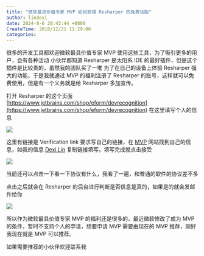 ```yaml
---
title: "微软最具价值专家 MVP 如何获得 Resharper 的免费功能"
author: lindexi
date: 2024-8-6 20:43:44 +0800
CreateTime: 2018/12/21 11:29:00
categories: 
---
```


很多的开发工具都欢迎微软最具价值专家 MVP 使用这些工具，为了吸引更多的用户，会有各种活动
小伙伴都知道 Resharper 是太阳系 IDE 的最好插件，但是这个插件是比较贵的，虽然我的团队买了一堆
为了在自己的设备上体验 Resharper 强大的功能，于是我就通过 MVP 的福利注册了 Resharper 的账号，这样就可以免费使用，但是有一个义务就是给 Resharper 多加宣传。

<!--more-->


<!-- CreateTime:2018/12/21 11:29:00 -->

<!-- csdn -->

打开 Resharper 的这个页面 [https://www.jetbrains.com/shop/eform/devrecognition](https://www.jetbrains.com/shop/eform/devrecognition) 在这里填写个人的信息

<!-- ![](image/微软最具价值专家 MVP 如何获得 Resharper 的免费功能/微软最具价值专家 MVP 如何获得 Resharper 的免费功能0.png) -->

![](http://cdn.lindexi.site/lindexi%2F20181221112437100)

这里有链接是 Verification link 要求写自己的链接，在 [MVP](https://mvp.microsoft.com/en-us/MvpSearch?sc=s) 网站找到自己的信息，如我的信息 [Dexi Lin](https://mvp.microsoft.com/en-us/PublicProfile/5003260?fullName=Dexi%20Lin ) 复制链接填写，填写完成就点击接受

<!-- ![](image/微软最具价值专家 MVP 如何获得 Resharper 的免费功能/微软最具价值专家 MVP 如何获得 Resharper 的免费功能1.png) -->

![](http://cdn.lindexi.site/lindexi%2F20181221112556965)

当前还可以点击一下看一下协议有什么，我看了一遍，和普通的软件的协议差不多

点击之后就会在 Resharper 的后台进行判断是否信息是真的，如果是的就会发邮件给你

<!-- ![](image/微软最具价值专家 MVP 如何获得 Resharper 的免费功能/微软最具价值专家 MVP 如何获得 Resharper 的免费功能2.png) -->

![](http://cdn.lindexi.site/lindexi%2F2018122111274564)

所以作为微软最具价值专家 MVP 的福利还是很多的，最近微软修改了成为 MVP 的条件，暂时不支持个人的申请，想要申请 MVP 需要由现在的 MVP 推荐，刚好我现在就是 MVP 可以推荐。

如果需要推荐的小伙伴欢迎联系我

